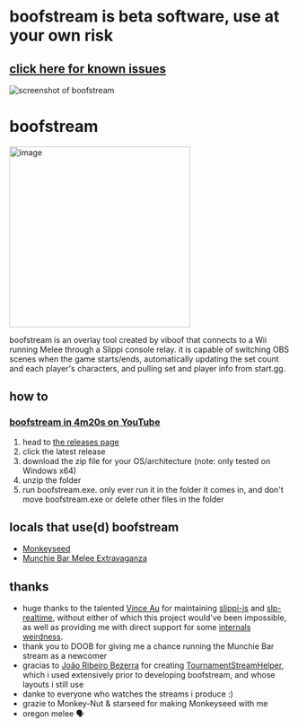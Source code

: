 # boofstream is beta software, use at your own risk
## [click here for known issues](https://github.com/viboof/boofstream/issues?q=is%3Aissue%20state%3Aopen%20label%3Abug)

![screenshot of boofstream](https://github.com/user-attachments/assets/f4a74f02-8f24-4d83-9d01-3811095f9516)

# boofstream
<img width="322" alt="image" src="https://github.com/user-attachments/assets/2413972e-4f44-478d-ba40-d0ad4cb2c5ad">

boofstream is an overlay tool created by viboof that connects to a Wii running
Melee through a Slippi console relay.  it is capable of switching OBS scenes
when the game starts/ends, automatically updating the set count
and each player's characters, and pulling set and player info from start.gg.

## how to
### [boofstream in 4m20s on YouTube](https://www.youtube.com/watch?v=CEvCFOHxqaw)
1. head to [the releases page](https://github.com/viboof/boofstream/releases)
1. click the latest release
1. download the zip file for your OS/architecture (note: only tested on Windows
x64)
1. unzip the folder
1. run boofstream.exe.  only ever run it in the folder it comes in, and don't
   move boofstream.exe or delete other files in the folder

## locals that use(d) boofstream
- [Monkeyseed](https://youtube.com/playlist?list=PLOd3GI-BBpHwbHcJER1LwlTDqGmRPtAvc)
- [Munchie Bar Melee Extravaganza](https://youtube.com/playlist?list=PLOd3GI-BBpHxi5q8wKdFvsM2MeeCjeyY-)

## thanks
- huge thanks to the talented 
[Vince Au](https://github.com/vinceau) for maintaining
[slippi-js](https://github.com/project-slippi/slippi-js) and
[slp-realtime](https://github.com/vinceau/slp-realtime), without either of
which this project would've been impossible, as well as providing me with
direct support for some 
[internals weirdness](https://github.com/viboof/boofstream/commit/1b33df4b47f5cf7fea0b5e2aa489ec60f77097ce).
- thank you to DOOB for giving me a chance running the Munchie Bar stream as a newcomer
- gracias to [João Ribeiro Bezerra](https://github.com/joaorb64) for creating
[TournamentStreamHelper](https://github.com/joaorb64/TournamentStreamHelper),
which i used extensively prior to developing boofstream, and whose layouts i
still use
- danke to everyone who watches the streams i produce :)
- grazie to Monkey-Nut & starseed for making Monkeyseed with me
- oregon melee 🗣️
